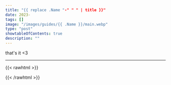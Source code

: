 ```yaml
---
title: "{{ replace .Name "-" " " | title }}"
date: 2023-
tags: []
image: "/images/guides/{{ .Name }}/main.webp"
type: "post"
showtableOfContents: true
description: ""
---
```





that's it <3

----

{{< rawhtml >}} 
<script src="https://utteranc.es/client.js"
        repo="mansoorbarri/website"
        issue-term="title"
        theme="github-light"
        crossorigin="anonymous"
        async>
</script>
{{< /rawhtml >}}